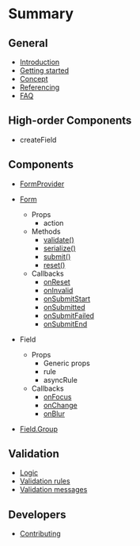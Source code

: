 # Summary

## General

* [Introduction](./README.md)
* [Getting started](./general/getting-started.md)
* [Concept](./general/concept.md)
* [Referencing](./general/referencing.md)
* [FAQ](./general/faq.md)

## High-order Components

* createField

## Components

* [FormProvider](./components/formprovider.md)
* [Form](./components/Form.md)
  * Props
    * action
  * Methods
    * [validate\(\)](./methods/Form/validate.md)
    * [serialize\(\)](./methods/Form/serialize.md)
    * [submit\(\)](./methods/Form/submit.md)
    * [reset\(\)](./methods/Form/reset.md)
  * Callbacks
    * [onReset](./callbacks/Form/onReset.md)
    * [onInvalid](./callbacks/Form/onInvalid.md)
    * [onSubmitStart](./callbacks/Form/onSubmitStart.md)
    * [onSubmitted](./callbacks/Form/onSubmitted.md)
    * [onSubmitFailed](./callbacks/Form/onSubmitFailed.md)
    * [onSubmitEnd](./callbacks/Form/onSubmitEnd.md)

* Field
  * Props
    * Generic props
    * rule
    * asyncRule
  * Callbacks
    * [onFocus](./callbacks/Field/onFocus.md)
    * [onChange](./callbacks/Field/onChange.md)
    * [onBlur](./callbacks/Field/onBlur.md)

* [Field.Group](./components/Field.Group.md)

## Validation

* [Logic](./validation/logic.md)
* [Validation rules](./validation/validation-rules.md)
* [Validation messages](./validation/validation-messages.md)

## Developers

* [Contributing](./developers/contributing.md)

